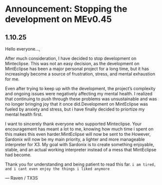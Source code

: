 # Announcement: Stopping the development on MEv0.45
## 1.10.25
Hello everyone...,

After much consideration, I have decided to stop development on Minteclipse. This was not an easy decision, as the development on MintEclipse has been a major personal project for a long time, but it has increasingly become a source of frustration, stress, and mental exhaustion for me.

Even after trying to keep up with the development, the project’s complexity and ongoing issues were negatively affecting my mental health. I realized that continuing to push through these problems was unsustainable and was no longer bringing joy that it once did.Development on MintEclipse was fueled by anxiety and stress, but i have finally decided to priortize my mental health first.

I want to sincerely thank everyone who supported Minteclipse. Your encouragement has meant a lot to me, knowing how much time i spent on this makes this even harder.MintEclipse will now be sent to the However, Sardonix will now be my main priority, a lighter and more manageable interpreter for X3. My goal with Sardonix is to create something enjoyable, stable, and an actual working interpreter instead of a mess that MintEclipse had become.

Thank you for understanding and being patient to read this far.
`
i am tired, and i cant even enjoy the things i liked anymore
`

— Raven / TX3S
